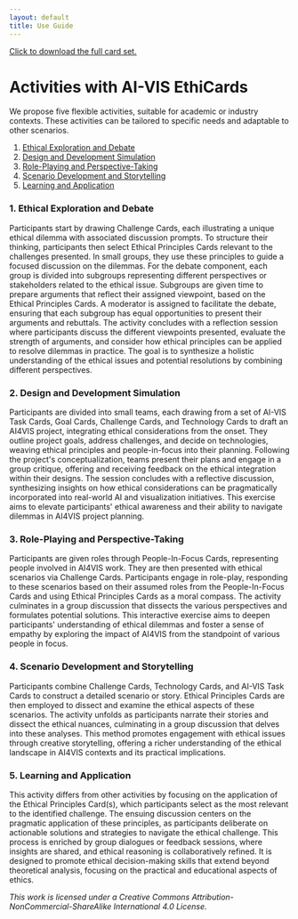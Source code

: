 ```yaml
---
layout: default
title: Use Guide
---
```


<!-- prettier-ignore-start -->

<div class="note">
    <a href="/AI-VIS-EthiCards.zip" download="AI-VIS-EthiCards.zip">Click to download the full card set.</a>
</div>

# Activities with AI-VIS EthiCards

We propose five flexible activities, suitable for academic or industry contexts. These activities can be tailored to specific needs and adaptable to other scenarios.


1. [Ethical Exploration and Debate](#1-Ethical-Exploration-and-Debate)
2. [Design and Development Simulation](#2-Design-and-Development-Simulation)
3. [Role-Playing and Perspective-Taking](#3-Role-Playing-and-Perspective-Taking)
4. [Scenario Development and Storytelling](#4-Scenario-Development-and-Storytelling)
5. [Learning and Application](#5-Learning-and-Application)



### 1. Ethical Exploration and Debate

Participants start by drawing Challenge Cards, each illustrating a unique ethical dilemma with associated discussion prompts. To structure their thinking, participants then select Ethical Principles Cards relevant to the challenges presented. In small groups, they use these principles to guide a focused discussion on the dilemmas. For the debate component, each group is divided into subgroups representing different perspectives or stakeholders related to the ethical issue. Subgroups are given time to prepare arguments that reflect their assigned viewpoint, based on the Ethical Principles Cards. A moderator is assigned to facilitate the debate, ensuring that each subgroup has equal opportunities to present their arguments and rebuttals. The activity concludes with a reflection session where participants discuss the different viewpoints presented, evaluate the strength of arguments, and consider how ethical principles can be applied to resolve dilemmas in practice. The goal is to synthesize a holistic understanding of the ethical issues and potential resolutions by combining different perspectives.

### 2. Design and Development Simulation

Participants are divided into small teams, each drawing from a set of AI-VIS Task Cards, Goal Cards, Challenge Cards, and Technology Cards to draft an AI4VIS project, integrating ethical considerations from the onset. They outline project goals, address challenges, and decide on technologies, weaving ethical principles and people-in-focus into their planning. Following the project's conceptualization, teams present their plans and engage in a group critique, offering and receiving feedback on the ethical integration within their designs. The session concludes with a reflective discussion, synthesizing insights on how ethical considerations can be pragmatically incorporated into real-world AI and visualization initiatives. This exercise aims to elevate participants' ethical awareness and their ability to navigate dilemmas in AI4VIS project planning.

### 3. Role-Playing and Perspective-Taking

Participants are given roles through People-In-Focus Cards, representing people involved in AI4VIS work. They are then presented with ethical scenarios via Challenge Cards. Participants engage in role-play, responding to these scenarios based on their assumed roles from the People-In-Focus Cards and using Ethical Principles Cards as a moral compass. The activity culminates in a group discussion that dissects the various perspectives and formulates potential solutions. This interactive exercise aims to deepen participants' understanding of ethical dilemmas and foster a sense of empathy by exploring the impact of AI4VIS from the standpoint of various people in focus.

### 4. Scenario Development and Storytelling

Participants combine Challenge Cards, Technology Cards, and AI-VIS Task Cards to construct a detailed scenario or story. Ethical Principles Cards are then employed to dissect and examine the ethical aspects of these scenarios. The activity unfolds as participants narrate their stories and dissect the ethical nuances, culminating in a group discussion that delves into these analyses. This method promotes engagement with ethical issues through creative storytelling, offering a richer understanding of the ethical landscape in AI4VIS contexts and its practical implications.


### 5. Learning and Application

This activity differs from other activities by focusing on the application of the Ethical Principles Card(s), which participants select as the most relevant to the identified challenge. The ensuing discussion centers on the pragmatic application of these principles, as participants deliberate on actionable solutions and strategies to navigate the ethical challenge. This process is enriched by group dialogues or feedback sessions, where insights are shared, and ethical reasoning is collaboratively refined.
It is designed to promote ethical decision-making skills that extend beyond theoretical analysis, focusing on the practical and educational aspects of ethics. 

_This work is licensed under a Creative Commons Attribution-NonCommercial-ShareAlike International 4.0 License._

<!-- prettier-ignore-end -->
